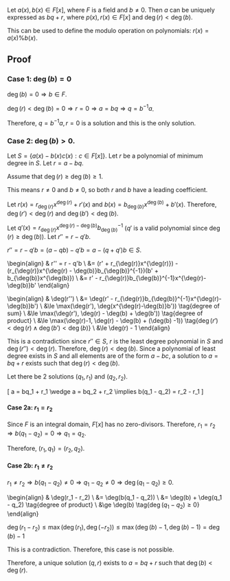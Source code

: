 Let $a(x), b(x) \in F[x]$, where $F$ is a field and $b \neq 0$.
Then $a$ can be uniquely expressed as $bq + r$, where
$p(x), r(x) \in F[x]$ and $\deg(r) < \deg(b)$.

This can be used to define the modulo operation on polynomials:
$r(x) = a(x) \% b(x)$.

## Proof

### Case 1: $\deg(b) = 0$

$\deg(b) = 0 \Rightarrow b \in F$.

$\deg(r) < \deg(b) = 0 \Rightarrow r = 0 \Rightarrow a = bq \Rightarrow q = b^{-1}a$.

Therefore, $q = b^{-1}a, r = 0$ is a solution and this is the only solution.

### Case 2: $\deg(b) > 0$.

Let $S = \{a(x) - b(x)c(x): c \in F[x]\}$.
Let $r$ be a polynomial of minimum degree in $S$.
Let $r = a - bq$.

Assume that $\deg(r) \ge \deg(b) \ge 1$.

This means $r \neq 0$ and $b \neq 0$, so both $r$ and $b$ have a leading coefficient.

Let $r(x) = r_{\deg(r)}x^{\deg(r)} + r'(x)$ and $b(x) = b_{\deg(b)}x^{\deg(b)} + b'(x)$.
Therefore, $\deg(r') < \deg(r)$ and $\deg(b') < \deg(b)$.

Let $q'(x) = r_{\deg(r)}x^{\deg(r) - \deg(b)}b_{\deg(b)}^{-1}$
($q'$ is a valid polynomial since $\deg(r) \ge \deg(b)$).
Let $r'' = r - q'b$.

$r'' = r - q'b = (a - qb) - q'b = a - (q + q')b \in S$.

\begin{align}
& r'' = r - q'b
\\ &= (r' + r_{\deg(r)}x^{\deg(r)}) - (r_{\deg(r)}x^{\deg(r) - \deg(b)}b_{\deg(b)}^{-1})(b' + b_{\deg(b)}x^{\deg(b)})
\\ &= r' - r_{\deg(r)}b_{\deg(b)}^{-1}x^{\deg(r)-\deg(b)}b'
\end{align}

\begin{align}
& \deg(r'')
\\ &= \deg(r' - r_{\deg(r)}b_{\deg(b)}^{-1}x^{\deg(r)-\deg(b)}b')
\\ &\le \max(\deg(r'), \deg(x^{\deg(r)-\deg(b)}b')) \tag{degree of sum}
\\ &\le \max(\deg(r'), \deg(r) - \deg(b) + \deg(b')) \tag{degree of product}
\\ &\le \max(\deg(r)-1, \deg(r) - \deg(b) + (\deg(b) -1)) \tag{$\deg(r') < \deg(r) \wedge \deg(b') < \deg(b)$}
\\ &\le \deg(r) - 1
\end{align}

This is a contradiction since $r'' \in S$, $r$ is the least degree polynomial in $S$ and $\deg(r'') < \deg(r)$.
Therefore, $\deg(r) < \deg(b)$.
Since a polynomial of least degree exists in $S$ and all elements are of the form $a-bc$,
a solution to $a = bq + r$ exists such that $\deg(r) < \deg(b)$.

Let there be 2 solutions $(q_1, r_1)$ and $(q_2, r_2)$.

\[ a = bq_1 + r_1 \wedge a = bq_2 + r_2 \implies b(q_1 - q_2) = r_2 - r_1 \]

#### Case 2a: $r_1 = r_2$

Since $F$ is an integral domain, $F[x]$ has no zero-divisors.
Therefore, $r_1 = r_2 \Rightarrow b(q_1 - q_2) = 0 \Rightarrow q_1 = q_2$.

Therefore, $(r_1, q_1) = (r_2, q_2)$.

#### Case 2b: $r_1 \neq r_2$

$r_1 \neq r_2 \Rightarrow b(q_1 - q_2) \neq 0 \Rightarrow q_1 - q_2 \neq 0 \Rightarrow \deg(q_1 - q_2) \ge 0$.

\begin{align}
& \deg(r_1 - r_2)
\\ &= \deg(b(q_1 - q_2))
\\ &= \deg(b) + \deg(q_1 - q_2) \tag{degree of product}
\\ &\ge \deg(b) \tag{$\deg(q_1 - q_2) \ge 0$}
\end{align}

$\deg(r_1 - r_2) \le \max(\deg(r_1), \deg(-r_2)) \le \max(\deg(b) - 1, \deg(b) - 1) = \deg(b) - 1$

This is a contradiction. Therefore, this case is not possible.

Therefore, a unique solution $(q, r)$ exists to $a = bq + r$ such that $\deg(b) < \deg(r)$.

